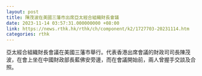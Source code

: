 ```yaml
---
layout: post
title: 陳茂波在美國三藩市出席亞太經合組織財長會議
date: 2023-11-14 03:57:31.000000000 +08:00
link: https://news.rthk.hk/rthk/ch/component/k2/1727703-20231114.htm
categories: rthk
---
```


亞太經合組織財長會議在美國三藩市舉行。代表香港出席會議的財政司司長陳茂波，在會上坐在中國財政部長藍佛安旁邊，而在會議開始前，兩人曾握手交談及合照。
